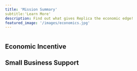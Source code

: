 ```yaml
---
title: 'Mission Summary'
subtitle:'Learn More'
description: Find out what gives Replica the economic edge!
featured_image: '/images/economics.jpg'
---
```


![]()

## Economic Incentive

## Small Business Support

